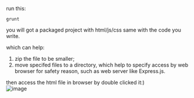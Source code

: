 run this:
```
grunt
```
you will got a packaged project with html/js/css same with the code you write.

which can help:
1. zip the file to be smaller;
2. move specifed files to a directory, which help to specify access by web browser for safety reason, such as web server like Express.js.

then access the html file in browser by double clicked it:)  
![image](https://github.com/FelicityAmiao/test-grunt/assets/40057410/c5003238-125d-4f04-8f63-8a3537e7cb35)
